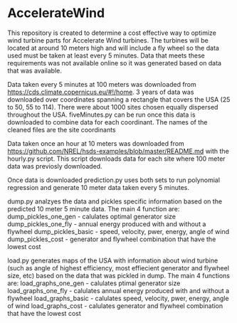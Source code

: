 # AccelerateWind

This repository is created to determine a cost effective way to optimize wind turbine parts for Accelerate Wind turbines. The turbines will be located at around 10 meters high and will include a fly wheel so the data used must be taken at least every 5 minutes. Data that meets these requirements was not available online so it was generated based on data that was available.

Data taken every 5 minutes at 100 meters was downloaded from https://cds.climate.copernicus.eu/#!/home. 3 years of data was downloaded over coordinates spanning a rectangle that covers the USA (25 to 50, 55 to 114). There were about 1000 sites chosen equally dispersed throughout the USA. fiveMinutes.py can be run once this data is downloaded to combine data for each coordinant. The names of the cleaned files are the site coordinants

Data taken once an hour at 10 meters was downloaded from https://github.com/NREL/hsds-examples/blob/master/README.md with the hourly.py script. This script downloads data for each site where 100 meter data was previosly downloaded. 

Once data is downloaded prediction.py uses both sets to run polynomial regression and generate 10 meter data taken every 5 minutes.

dump.py analzyes the data and pickles specific information based on the predicted 10 meter 5 minute data. The main 4 function are:
dump_pickles_one_gen - calulates optimal generator size
dump_pickles_one_fly - annual energy produced with and without a flywheel
dump_pickles_basic - speed, velocity, pwer, energy, angle of wind
dump_pickles_cost - generator and flywheel combination that have the lowest cost

load.py generates maps of the USA with information about wind turbine (such as angle of highest efficiency, most effiecient generator and flywheel size, etc) based on the data that was pickled in dump. The main 4 functions are:
load_graphs_one_gen - calulates ptimal generator size
load_graphs_one_fly - calulates annual energy produced with and without a flywheel
load_graphs_basic - calulates speed, velocity, pwer, energy, angle of wind
load_graphs_cost - calulates generator and flywheel combination that have the lowest cost
